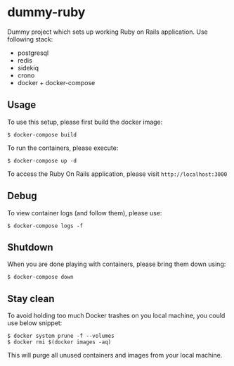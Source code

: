 # dummy-ruby

Dummy project which sets up working Ruby on Rails application. Use following stack:

- postgresql
- redis
- sidekiq
- crono
- docker + docker-compose

## Usage

To use this setup, please first build the docker image:

```
$ docker-compose build
```

To run the containers, please execute:

```
$ docker-compose up -d
```

To access the Ruby On Rails application, please visit `http://localhost:3000`

## Debug

To view container logs (and follow them), please use:

```
$ docker-compose logs -f
```

## Shutdown

When you are done playing with containers, please bring them down using:

```
$ docker-compose down
```

## Stay clean

To avoid holding too much Docker trashes on you local machine, you could use below snippet:

```
$ docker system prune -f --volumes
$ docker rmi $(docker images -aq)
```

This will purge all unused containers and images from your local machine.
